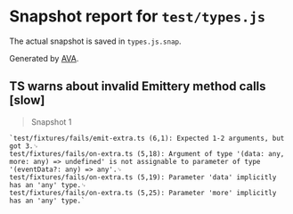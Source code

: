 # Snapshot report for `test/types.js`

The actual snapshot is saved in `types.js.snap`.

Generated by [AVA](https://ava.li).

## TS warns about invalid Emittery method calls [slow]

> Snapshot 1

    `test/fixtures/fails/emit-extra.ts (6,1): Expected 1-2 arguments, but got 3.␊
    test/fixtures/fails/on-extra.ts (5,18): Argument of type '(data: any, more: any) => undefined' is not assignable to parameter of type '(eventData?: any) => any'.␊
    test/fixtures/fails/on-extra.ts (5,19): Parameter 'data' implicitly has an 'any' type.␊
    test/fixtures/fails/on-extra.ts (5,25): Parameter 'more' implicitly has an 'any' type.`
